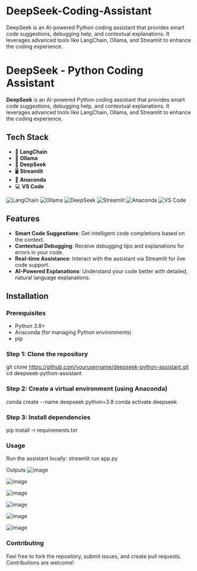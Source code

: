 # DeepSeek-Coding-Assistant
DeepSeek is an AI-powered Python coding assistant that provides smart code suggestions, debugging help, and contextual explanations. It leverages advanced tools like LangChain, Ollama, and Streamlit to enhance the coding experience.

# DeepSeek - Python Coding Assistant

**DeepSeek** is an AI-powered Python coding assistant that provides smart code suggestions, debugging help, and contextual explanations. It leverages advanced tools like LangChain, Ollama, and Streamlit to enhance the coding experience.

## Tech Stack

- 🔗 **LangChain**
- 🤖 **Ollama**
- 🧠 **DeepSeek**
- 🖥️ **Streamlit**
- 🐍 **Anaconda**
- 💻 **VS Code**

![LangChain](https://img.shields.io/badge/LangChain-00B2A9?style=flat&logo=langchain&logoColor=white)
![Ollama](https://img.shields.io/badge/Ollama-004D5A?style=flat&logo=ollama&logoColor=white)
![DeepSeek](https://img.shields.io/badge/DeepSeek-4E73DF?style=flat&logo=deepseek&logoColor=white) 
![Streamlit](https://img.shields.io/badge/Streamlit-FF4F71?style=flat&logo=streamlit&logoColor=white)
![Anaconda](https://img.shields.io/badge/Anaconda-44A833?style=flat&logo=anaconda&logoColor=white)
![VS Code](https://img.shields.io/badge/VS%20Code-007ACC?style=flat&logo=visualstudiocode&logoColor=white)

## Features

- **Smart Code Suggestions**: Get intelligent code completions based on the context.
- **Contextual Debugging**: Receive debugging tips and explanations for errors in your code.
- **Real-time Assistance**: Interact with the assistant via Streamlit for live code support.
- **AI-Powered Explanations**: Understand your code better with detailed, natural language explanations.

## Installation

### Prerequisites

- Python 3.8+
- Anaconda (for managing Python environments)
- pip

### Step 1: Clone the repository

git clone https://github.com/yourusername/deepseek-python-assistant.git
cd deepseek-python-assistant

### **Step 2: Create a virtual environment (using Anaconda)**

conda create --name deepseek python=3.8
conda activate deepseek

### Step 3: Install dependencies
pip install -r requirements.txt

### Usage
Run the assistant locally:
streamlit run app.py


Outputs
![image](https://github.com/user-attachments/assets/6b14b543-0987-4eab-8c0b-9c6593566ca3)

![image](https://github.com/user-attachments/assets/fc094f16-ffcc-4848-9d78-e24fe685e555)

![image](https://github.com/user-attachments/assets/c8bafcc2-8b8f-4b24-a8ea-49d40bd92015)

![image](https://github.com/user-attachments/assets/925d87ee-dec9-495a-be76-9bbeae51016e)

![image](https://github.com/user-attachments/assets/f9c45ddc-3c2e-4f59-83fd-c2ab213121b0)

![image](https://github.com/user-attachments/assets/85dc1b1f-0324-4d26-9a9d-b9a16e65c75c)


### **Contributing**
Feel free to fork the repository, submit issues, and create pull requests. Contributions are welcome!
